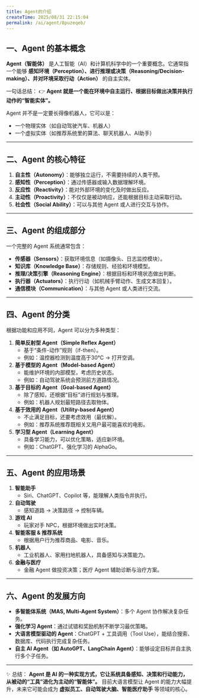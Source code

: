```yaml
---
title: Agent的介绍
createTime: 2025/08/31 22:15:04
permalink: /ai/agent/8puzeqeb/
---
```

## 一、Agent 的基本概念

**Agent（智能体）** 是人工智能（AI）和计算机科学中的一个重要概念。它通常指一个能够 **感知环境（Perception）、进行推理或决策（Reasoning/Decision-making）、并对环境采取行动（Action）** 的自主实体。

一句话总结：
 👉 **Agent 就是一个能在环境中自主运行、根据目标做出决策并执行动作的“智能实体”。**

Agent 并不是一定要长得像机器人，它可以是：

- 一个物理实体（如自动驾驶汽车、机器人）
- 一个虚拟实体（如推荐系统里的算法、聊天机器人、AI助手）

------

## 二、Agent 的核心特征

1. **自主性（Autonomy）**：能够独立运行，不需要持续的人类干预。
2. **感知性（Perception）**：通过传感器或输入数据理解环境。
3. **反应性（Reactivity）**：能对外部环境的变化及时做出反应。
4. **主动性（Proactivity）**：不仅仅是被动响应，还能根据目标主动采取行动。
5. **社会性（Social Ability）**：可以与其他 Agent 或人进行交互与协作。

------

## 三、Agent 的组成部分

一个完整的 Agent 系统通常包含：

- **传感器（Sensors）**：获取环境信息（如摄像头、日志监控模块）。
- **知识库（Knowledge Base）**：存储规则、经验和环境模型。
- **推理/决策引擎（Reasoning Engine）**：根据目标和环境状态做出判断。
- **执行器（Actuators）**：执行行动（如机械手臂动作、生成文本回复）。
- **通信模块（Communication）**：与其他 Agent 或人类进行交流。

------

## 四、Agent 的分类

根据功能和应用不同，Agent 可以分为多种类型：

1. **简单反射型 Agent（Simple Reflex Agent）**
   - 基于“条件-动作”规则（if-then）。
   - 例如：温控器检测到温度高于30℃ → 打开空调。
2. **基于模型的 Agent（Model-based Agent）**
   - 能维护环境的内部模型，考虑历史状态。
   - 例如：自动驾驶系统会预测前方道路情况。
3. **基于目标的 Agent（Goal-based Agent）**
   - 除了感知，还根据“目标”进行规划与推理。
   - 例如：机器人规划最短路径去取物体。
4. **基于效用的 Agent（Utility-based Agent）**
   - 不止满足目标，还要考虑效用（最优解）。
   - 例如：推荐系统推荐既相关又用户最可能喜欢的电影。
5. **学习型 Agent（Learning Agent）**
   - 具备学习能力，可以优化策略，适应新环境。
   - 例如：ChatGPT、强化学习的 AlphaGo。

------

## 五、Agent 的应用场景

1. **智能助手**
   - Siri、ChatGPT、Copilot 等，能理解人类指令并执行。
2. **自动驾驶**
   - 感知道路 → 决策路径 → 控制车辆。
3. **游戏 AI**
   - 玩家对手 NPC，根据环境做出实时决策。
4. **智能客服 & 推荐系统**
   - 根据用户行为推荐商品、电影、音乐。
5. **机器人**
   - 工业机器人、家用扫地机器人，具备感知与决策能力。
6. **金融与医疗**
   - 金融 Agent 做投资决策；医疗 Agent 辅助诊断与治疗方案。

------

## 六、Agent 的发展方向

- **多智能体系统（MAS, Multi-Agent System）**：多个 Agent 协作解决复杂任务。
- **强化学习 Agent**：通过试错和奖励机制不断学习最优策略。
- **大语言模型驱动的 Agent**：ChatGPT + 工具调用（Tool Use），能结合搜索、数据库、代码执行完成复杂任务。
- **自主 AI Agent（如 AutoGPT、LangChain Agent）**：能够设定目标并自主执行多个子任务。

------

✨ 总结：
 **Agent 是 AI 的一种实现方式，它让系统具备感知、决策和行动能力，从被动的“工具”进化为主动的“智能体”。** 目前大语言模型让 Agent 的能力大幅提升，未来它可能会成为 **虚拟员工、自动驾驶大脑、智能医疗助手** 等领域的核心。